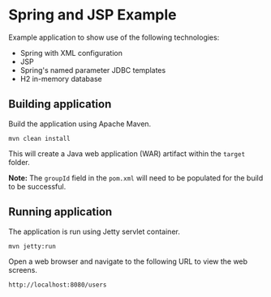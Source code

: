 # Spring and JSP Example

Example application to show use of the following technologies:

* Spring with XML configuration
* JSP
* Spring's named parameter JDBC templates
* H2 in-memory database

## Building application
Build the application using Apache Maven.

```
mvn clean install
```

This will create a Java web application (WAR) artifact within the `target` folder.

**Note:** The `groupId` field in the `pom.xml` will need to be populated for the build to be successful.

## Running application
The application is run using Jetty servlet container.

```
mvn jetty:run
```

Open a web browser and navigate to the following URL to view the web screens.

```
http://localhost:8080/users
```